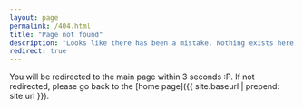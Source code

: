 ```yaml
---
layout: page
permalink: /404.html
title: "Page not found"
description: "Looks like there has been a mistake. Nothing exists here."
redirect: true
---
```


You will be redirected to the main page within 3 seconds :P. If not redirected, please go back to the [home page]({{ site.baseurl | prepend: site.url }}).
